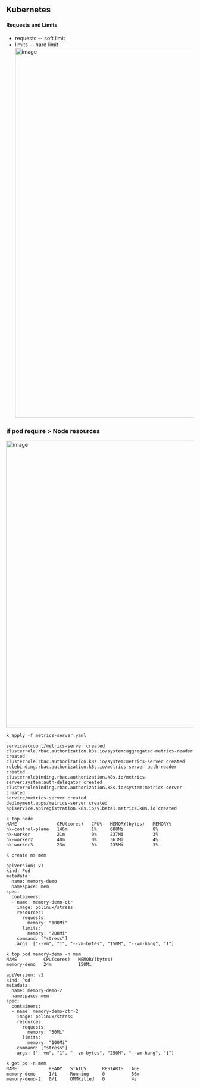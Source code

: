 ## Kubernetes

#### Requests and Limits
- requests -- soft limit
- limits   -- hard limit
  <img width="1690" height="995" alt="image" src="https://github.com/user-attachments/assets/bea8924e-35ca-4c21-8a3b-0a98fcb70524" />


### if pod require > Node resources
<img width="2006" height="772" alt="image" src="https://github.com/user-attachments/assets/6c8da588-9572-49fd-9c0b-c32fa821ed33" />

```
k apply -f metrics-server.yaml 

serviceaccount/metrics-server created
clusterrole.rbac.authorization.k8s.io/system:aggregated-metrics-reader created
clusterrole.rbac.authorization.k8s.io/system:metrics-server created
rolebinding.rbac.authorization.k8s.io/metrics-server-auth-reader created
clusterrolebinding.rbac.authorization.k8s.io/metrics-server:system:auth-delegator created
clusterrolebinding.rbac.authorization.k8s.io/system:metrics-server created
service/metrics-server created
deployment.apps/metrics-server created
apiservice.apiregistration.k8s.io/v1beta1.metrics.k8s.io created
```
```
k top node
NAME               CPU(cores)   CPU%   MEMORY(bytes)   MEMORY%   
nk-control-plane   146m         1%     688Mi           8%
nk-worker          21m          0%     237Mi           3%
nk-worker2         40m          0%     363Mi           4%
nk-worker3         23m          0%     235Mi           3%
```
```
k create ns mem
```
```
apiVersion: v1
kind: Pod
metadata:
  name: memory-demo
  namespace: mem
spec:
  containers:
  - name: memory-demo-ctr
    image: polinux/stress
    resources:
      requests:
        memory: "100Mi"
      limits:
        memory: "200Mi"
    command: ["stress"]
    args: ["--vm", "1", "--vm-bytes", "150M", "--vm-hang", "1"]
```
```
k top pod memory-demo -n mem
NAME          CPU(cores)   MEMORY(bytes)   
memory-demo   24m          150Mi
```
```
apiVersion: v1
kind: Pod
metadata:
  name: memory-demo-2
  namespace: mem
spec:
  containers:
  - name: memory-demo-ctr-2
    image: polinux/stress
    resources:
      requests:
        memory: "50Mi"
      limits:
        memory: "100Mi"
    command: ["stress"]
    args: ["--vm", "1", "--vm-bytes", "250M", "--vm-hang", "1"]
```
```
k get po -n mem
NAME            READY   STATUS      RESTARTS   AGE
memory-demo     1/1     Running     0          56m
memory-demo-2   0/1     OMMKilled   0          4s
```
